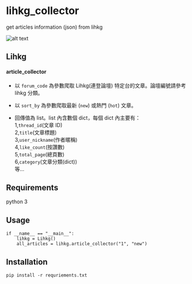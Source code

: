 # lihkg_collector
get articles information (json) from lihkg

![alt text](https://i.imgur.com/uDyofga.png)

## Lihkg
#### article_collector
* 以 `forum_code` 為參數爬取 Lihkg(連登論壇) 特定台的文章。論壇編號請參考 lihkg 分類。

* 以 `sort_by` 為參數爬取最新 (`new`) 或熱門 (`hot`) 文章。
* 回傳值為 list。list 內含數個 dict，每個 dict 內主要有：  
    1,`thread_id`(文章 ID)  
    2,`title`(文章標題)  
    3,`user_nickname`(作者暱稱)  
    4,`like_count`(按讚數)  
    5,`total_page`(總頁數)  
    6,`category`(文章分類(dict))  
    等...

## Requirements
python 3

## Usage
```
if __name__ == "__main__":
    lihkg = Lihkg()
    all_articles = lihkg.article_collector("1", "new")
```

## Installation
`pip install -r requriements.txt`

